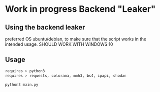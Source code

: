 # Work in progress Backend "Leaker"

## Using the backend leaker
preferred OS ubuntu/debian, to make sure that the script works in the intended usage.
SHOULD WORK WITH WINDOWS 10

## Usage

```bash
requires > python3
requires > requests, colorama, mmh3, bs4, ipapi, shodan
```
```bash
python3 main.py
```
